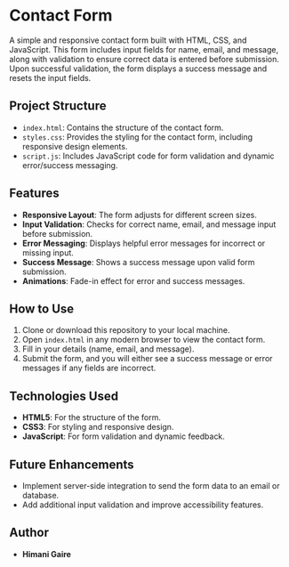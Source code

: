 # Contact Form

A simple and responsive contact form built with HTML, CSS, and JavaScript. This form includes input fields for name, email, and message, along with validation to ensure correct data is entered before submission. Upon successful validation, the form displays a success message and resets the input fields.

## Project Structure

- `index.html`: Contains the structure of the contact form.
- `styles.css`: Provides the styling for the contact form, including responsive design elements.
- `script.js`: Includes JavaScript code for form validation and dynamic error/success messaging.

## Features

- **Responsive Layout**: The form adjusts for different screen sizes.
- **Input Validation**: Checks for correct name, email, and message input before submission.
- **Error Messaging**: Displays helpful error messages for incorrect or missing input.
- **Success Message**: Shows a success message upon valid form submission.
- **Animations**: Fade-in effect for error and success messages.

## How to Use

1. Clone or download this repository to your local machine.
2. Open `index.html` in any modern browser to view the contact form.
3. Fill in your details (name, email, and message).
4. Submit the form, and you will either see a success message or error messages if any fields are incorrect.

## Technologies Used

- **HTML5**: For the structure of the form.
- **CSS3**: For styling and responsive design.
- **JavaScript**: For form validation and dynamic feedback.

## Future Enhancements

- Implement server-side integration to send the form data to an email or database.
- Add additional input validation and improve accessibility features.

## Author

- **Himani Gaire**
